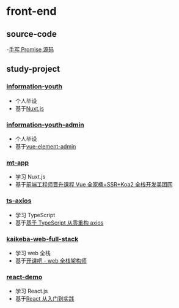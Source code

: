 # front-end

## source-code

-[手写 Promise 源码](https://gitee.com/BesLlyg/bestlyg-projects/tree/master/front-end/source-code/promise.js)

## study-project

### [information-youth](https://gitee.com/BesLlyg/bestlyg-projects/tree/information-youth)

- 个人毕设
- 基于[Nuxt.js](https://zh.nuxtjs.org)

### [information-youth-admin](https://gitee.com/BesLlyg/bestlyg-projects/tree/information-youth-admin)

- 个人毕设
- 基于[vue-element-admin](https://panjiachen.gitee.io/vue-element-admin-site/zh/)

### [mt-app](https://gitee.com/BesLlyg/bestlyg-projects/tree/mt-app)

- 学习 Nuxt.js
- 基于[前端工程师晋升课程 Vue 全家桶+SSR+Koa2 全栈开发美团网](https://coding.imooc.com/class/280.html)

### [ts-axios](https://gitee.com/BesLlyg/bestlyg-projects/tree/ts-axios)

- 学习 TypeScript
- 基于[基于 TypeScript 从零重构 axios](https://coding.imooc.com/class/330.html)

### [kaikeba-web-full-stack](https://gitee.com/BesLlyg/bestlyg-projects/tree/kaikeba-web-full-stack)

- 学习 web 全栈
- 基于[开课吧 - web 全栈架构师](https://www.kaikeba.com/vipcourse/web)

### [react-demo](https://gitee.com/BesLlyg/bestlyg-projects/tree/react-demo)

- 学习 React.js
- 基于[React 从入门到实践](https://yunp.top/p/v/1512)

